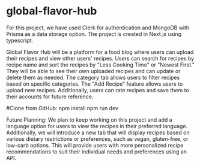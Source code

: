 # global-flavor-hub
For this project, we have used Clerk for authentication and MongoDB with Prisma as a data storage option. The project is created in Next.js using typescript.

Global Flavor Hub will be a platform for a food blog where users can upload their recipes and view other users' recipes. Users can search for recipes by recipe name and sort the recipes by "Less Cooking Time" or "Newest First." They will be able to see their own uploaded recipes and can update or delete them as needed. The category tab allows users to filter recipes based on specific categories. The "Add Recipe" feature allows users to upload new recipes. Additionally, users can rate recipes and save them to their accounts for future reference.

#Clone from GitHub: 
npm install
npm run dev

Future Planning:
We plan to keep working on this project and add a language option for users to view the recipes in their preferred language. Additionally, we will introduce a new tab that will display recipes based on various dietary restrictions or preferences, such as vegan, gluten-free, or low-carb options. This will provide users with more personalized recipe recommendations to suit their individual needs and preferences using an API.
